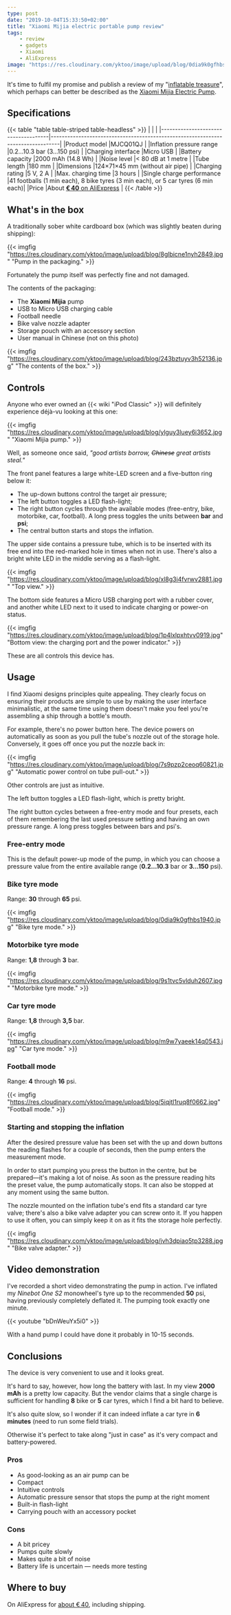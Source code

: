 ```yaml
---
type: post
date: "2019-10-04T15:33:50+02:00"
title: "Xiaomi Mijia electric portable pump review"
tags:
    - review
    - gadgets
    - Xiaomi
    - AliExpress
image: "https://res.cloudinary.com/yktoo/image/upload/blog/0dia9k0gfhbs1940.jpg"
---
```


It's time to fulfil my promise and publish a review of my "[inflatable treasure](0384)", which perhaps can better be described as the [Xiaomi Mijia Electric Pump](http://ali.pub/3unhyy).

<!--more-->

## Specifications

{{< table "table table-striped table-headless" >}}
|                                     |                                                                                 |
|-------------------------------------|---------------------------------------------------------------------------------|
|Product model                        |MJCQ01QJ                                                                         |
|Inflation pressure range             |0.2…10.3 bar (3…150 psi)                                                         |
|Charging interface                   |Micro USB                                                                        |
|Battery capacity                     |2000 mAh (14.8 Wh)                                                               |
|Noise level                          |< 80 dB at 1 metre                                                               |
|Tube length                          |180 mm                                                                           |
|Dimensions                           |124×71×45 mm (without air pipe)                                                  |
|Charging rating                      |5 V, 2 A                                                                         |
|Max. charging time                   |3 hours                                                                          |
|Single charge performance            |41 footballs (1 min each), 8 bike tyres (3 min each), or 5 car tyres (6 min each)|
|Price                                |About [**€ 40** on AliExpress](http://ali.pub/3unhyy)                 |
{{< /table >}}

## What's in the box

A traditionally sober white cardboard box (which was slightly beaten during shipping):

{{< imgfig "https://res.cloudinary.com/yktoo/image/upload/blog/8glbicne1nyh2849.jpg" "Pump in the packaging." >}}

Fortunately the pump itself was perfectly fine and not damaged.

The contents of the packaging:

* The **Xiaomi Mijia** pump
* USB to Micro USB charging cable
* Football needle
* Bike valve nozzle adapter
* Storage pouch with an accessory section
* User manual in Chinese (not on this photo)

{{< imgfig "https://res.cloudinary.com/yktoo/image/upload/blog/243bztuyv3h52136.jpg" "The contents of the box." >}}

## Controls

Anyone who ever owned an {{< wiki "iPod Classic" >}} will definitely experience déjà-vu looking at this one:

{{< imgfig "https://res.cloudinary.com/yktoo/image/upload/blog/ylguy3luey6i3652.jpg" "Xiaomi Mijia pump." >}}

Well, as someone once said, *"good artists borrow, ~~Chinese~~ great artists steal."*

The front panel features a large white-LED screen and a five-button ring below it:

* The up-down buttons control the target air pressure;
* The left button toggles a LED flash-light;
* The right button cycles through the available modes (free-entry, bike, motorbike, car, football). A long press toggles the units between **bar** and **psi**;
* The central button starts and stops the inflation.

The upper side contains a pressure tube, which is to be inserted with its free end into the red-marked hole in times when not in use. There's also a bright white LED in the middle serving as a flash-light.

{{< imgfig "https://res.cloudinary.com/yktoo/image/upload/blog/xl8g3i4fvrwv2881.jpg" "Top view." >}}

The bottom side features a Micro USB charging port with a rubber cover, and another white LED next to it used to indicate charging or power-on status.

{{< imgfig "https://res.cloudinary.com/yktoo/image/upload/blog/1p4lxlpxhtvv0919.jpg" "Bottom view: the charging port and the power indicator." >}}

These are all controls this device has.

## Usage

I find Xiaomi designs principles quite appealing. They clearly focus on ensuring their products are simple to use by making the user interface minimalistic, at the same time using them doesn't make you feel you're assembling a ship through a bottle's mouth.

For example, there's no power button here. The device powers on automatically as soon as you pull the tube's nozzle out of the storage hole. Conversely, it goes off once you put the nozzle back in:

{{< imgfig "https://res.cloudinary.com/yktoo/image/upload/blog/7s9pzp2ceoq60821.jpg" "Automatic power control on tube pull-out." >}}

Other controls are just as intuitive.

The left button toggles a LED flash-light, which is pretty bright.

The right button cycles between a free-entry mode and four presets, each of them remembering the last used pressure setting and having an own pressure range. A long press toggles between bars and psi's.

### Free-entry mode

This is the default power-up mode of the pump, in which you can choose a pressure value from the entire available range (**0.2…10.3** bar or **3…150** psi).

### Bike tyre mode

Range: **30** through **65** psi.

{{< imgfig "https://res.cloudinary.com/yktoo/image/upload/blog/0dia9k0gfhbs1940.jpg" "Bike tyre mode." >}}

### Motorbike tyre mode

Range: **1,8** through **3** bar.

{{< imgfig "https://res.cloudinary.com/yktoo/image/upload/blog/9s1tvc5vlduh2607.jpg" "Motorbike tyre mode." >}}

### Car tyre mode

Range: **1,8** through **3,5** bar.

{{< imgfig "https://res.cloudinary.com/yktoo/image/upload/blog/m9w7yaeek14q0543.jpg" "Car tyre mode." >}}

### Football mode

Range: **4** through **16** psi.

{{< imgfig "https://res.cloudinary.com/yktoo/image/upload/blog/5iqjtl1ruq8f0662.jpg" "Football mode." >}}

### Starting and stopping the inflation

After the desired pressure value has been set with the up and down buttons the reading flashes for a couple of seconds, then the pump enters the measurement mode.

In order to start pumping you press the button in the centre, but be prepared—it's making a lot of noise. As soon as the pressure reading hits the preset value, the pump automatically stops. It can also be stopped at any moment using the same button.

The nozzle mounted on the inflation tube's end fits a standard car tyre valve; there's also a bike valve adapter you can screw onto it. If you happen to use it often, you can simply keep it on as it fits the storage hole perfectly.

{{< imgfig "https://res.cloudinary.com/yktoo/image/upload/blog/jvh3dpiao5tp3288.jpg" "Bike valve adapter." >}}

## Video demonstration

I've recorded a short video demonstrating the pump in action. I've inflated my *Ninebot One S2* monowheel's tyre up to the recommended **50** psi, having previously completely deflated it. The pumping took exactly one minute.

{{< youtube "bDnWeuYx5i0" >}}

With a hand pump I could have done it probably in 10-15 seconds.

## Conclusions

The device is very convenient to use and it looks great.

It's hard to say, however, how long the battery with last. In my view **2000 mAh** is a pretty low capacity. But the vendor claims that a single charge is sufficient for handling **8** bike or **5** car tyres, which I find a bit hard to believe.

It's also quite slow, so I wonder if it can indeed inflate a car tyre in **6 minutes** (need to run some field trials).

Otherwise it's perfect to take along "just in case" as it's very compact and battery-powered.

### Pros

* As good-looking as an air pump can be
* Compact
* Intuitive controls
* Automatic pressure sensor that stops the pump at the right moment
* Built-in flash-light
* Carrying pouch with an accessory pocket

### Cons

* A bit pricey
* Pumps quite slowly
* Makes quite a bit of noise
* Battery life is uncertain — needs more testing

## Where to buy

On AliExpress for [about € 40](http://ali.pub/3unhyy), including shipping.
